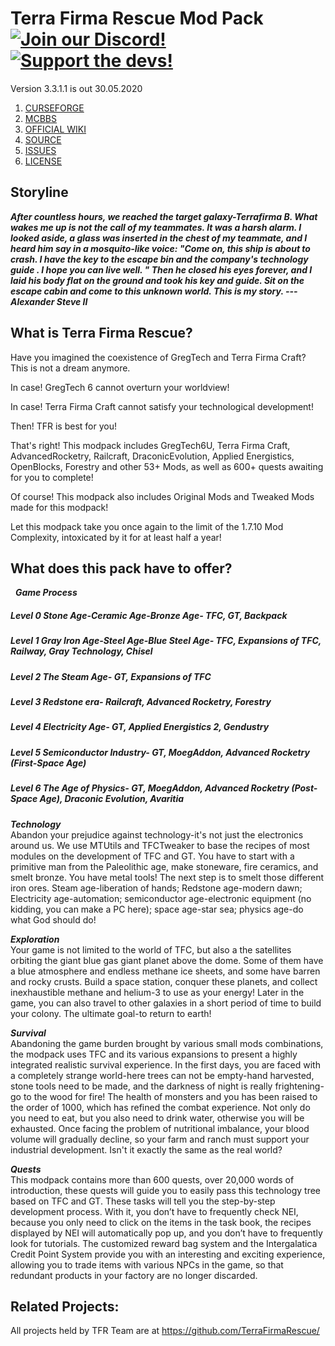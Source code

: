 # Terra Firma Rescue Mod Pack [![Join our Discord!](https://img.shields.io/discord/449966345665249290.svg?color=blue&label=Discord&logo=discord&style=flat-square)](https://discord.gg/97Mj6vK) [![Support the devs!](https://img.shields.io/badge/Patreon-Support-orange.svg?style=flat-square)](https://www.patreon.com/TeamMoeg)

Version 3.3.1.1 is out 30.05.2020

1. [CURSEFORGE](https://www.curseforge.com/minecraft/modpacks/terrafirma-rescue)
2. [MCBBS](https://www.mcbbs.net/thread-977365-1-1.html)
3. [OFFICIAL WIKI](http://www.terrafirmarescue.com:11004/)
4. [SOURCE](https://github.com/TerraFirmaRescue/TerraFirma-Rescue-Modpack)
5. [ISSUES](https://github.com/TerraFirmaRescue/TerraFirma-Rescue-Modpack/issues)
6. [LICENSE](https://github.com/TerraFirmaRescue/TerraFirma-Rescue-Modpack/blob/master/LICENSE)

## Storyline

***After countless hours, we reached the target galaxy-Terrafirma B. What wakes me up is not the call of my teammates. It was a harsh alarm. I looked aside, a glass was inserted in the chest of my teammate, and I heard him say in a mosquito-like voice: "Come on, this ship is about to crash. I have the key to the escape bin and the company's technology guide . I hope you can live well. " Then he closed his eyes forever, and I laid his body flat on the ground and took his key and guide. Sit on the escape cabin and come to this unknown world. This is my story. --- Alexander Steve II***
 

## What is Terra Firma Rescue?

Have you imagined the coexistence of GregTech and Terra Firma Craft? This is not a dream anymore. 

In case! GregTech 6 cannot overturn your worldview!

In case! Terra Firma Craft cannot satisfy your technological development!

Then! TFR is best for you!

That's right! This modpack includes GregTech6U, Terra Firma Craft, AdvancedRocketry, Railcraft, DraconicEvolution, Applied Energistics, OpenBlocks, Forestry and other 53+ Mods, as well as 600+ quests awaiting for you to complete!

Of course! This modpack also includes Original Mods and Tweaked Mods made for this modpack!

Let this modpack take you once again to the limit of the 1.7.10 Mod Complexity, intoxicated by it for at least half a year!

## What does this pack have to offer?
 
***Game Process***<BR>
##### Level 0 Stone Age-Ceramic Age-Bronze Age- TFC, GT, Backpack
##### Level 1 Gray Iron Age-Steel Age-Blue Steel Age- TFC, Expansions of TFC, Railway, Gray Technology, Chisel
##### Level 2 The Steam Age- GT, Expansions of TFC
##### Level 3 Redstone era- Railcraft, Advanced Rocketry, Forestry
##### Level 4 Electricity Age- GT, Applied Energistics 2, Gendustry
##### Level 5 Semiconductor Industry- GT, MoegAddon, Advanced Rocketry (First-Space Age)
##### Level 6 The Age of Physics- GT, MoegAddon, Advanced Rocketry (Post-Space Age), Draconic Evolution, Avaritia

***Technology***<BR>
  Abandon your prejudice against technology-it's not just the electronics around us. We use MTUtils and TFCTweaker to base the recipes of most modules on the development of TFC and GT. You have to start with a primitive man from the Paleolithic age, make stoneware, fire ceramics, and smelt bronze. You have metal tools! The next step is to smelt those different iron ores. Steam age-liberation of hands; Redstone age-modern dawn; Electricity age-automation; semiconductor age-electronic equipment (no kidding, you can make a PC here); space age-star sea; physics age-do what God should do!
  
***Exploration***<BR>
  Your game is not limited to the world of TFC, but also a the satellites orbiting the giant blue gas giant planet above the dome. Some of them have a blue atmosphere and endless methane ice sheets, and some have barren and rocky crusts. Build a space station, conquer these planets, and collect inexhaustible methane and helium-3 to use as your energy! Later in the game, you can also travel to other galaxies in a short period of time to build your colony. The ultimate goal-to return to earth!
  
***Survival***<BR>
  Abandoning the game burden brought by various small mods combinations, the modpack uses TFC and its various expansions to present a highly integrated realistic survival experience. In the first days, you are faced with a completely strange world-here trees can not be empty-hand harvested, stone tools need to be made, and the darkness of night is really frightening-go to the wood for fire! The health of monsters and you has been raised to the order of 1000, which has refined the combat experience. Not only do you need to eat, but you also need to drink water, otherwise you will be exhausted. Once facing the problem of nutritional imbalance, your blood volume will gradually decline, so your farm and ranch must support your industrial development. Isn't it exactly the same as the real world? 
  
***Quests***<BR>
  This modpack contains more than 600 quests, over 20,000 words of introduction, these quests will guide you to easily pass this technology tree based on TFC and GT. These tasks will tell you the step-by-step development process. With it, you don’t have to frequently check NEI, because you only need to click on the items in the task book, the recipes displayed by NEI will automatically pop up, and you don’t have to frequently look for tutorials. The customized reward bag system and the Intergalatica Credit Point System provide you with an interesting and exciting experience, allowing you to trade items with various NPCs in the game, so that redundant products in your factory are no longer discarded.
  
## Related Projects:
All projects held by TFR Team are at https://github.com/TerraFirmaRescue/

